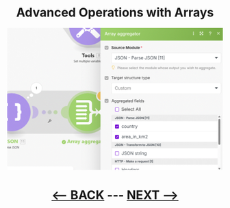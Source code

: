 <div align="center">



# Advanced Operations with Arrays


   ![Transform to JSON](pic/l4arrayforadvarray2.gif) 
   
<div align="center">


# [<-- BACK](l4arrayforadvanced.md) --- [NEXT -->](l4.md)
</div>
